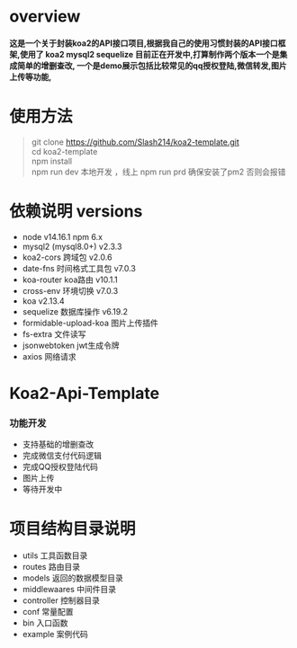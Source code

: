 # overview
#### 这是一个关于封装koa2的API接口项目,根据我自己的使用习惯封装的API接口框架,使用了 koa2  mysql2 sequelize 目前正在开发中,打算制作两个版本一个是集成简单的增删查改, 一个是demo展示包括比较常见的qq授权登陆,微信转发,图片上传等功能,

# 使用方法
> git clone https://github.com/Slash214/koa2-template.git    
> cd koa2-template    
> npm install    
> npm run dev 本地开发 ，线上 npm run prd  确保安装了pm2 否则会报错    

# 依赖说明 versions
-  node v14.16.1 npm 6.x
-  mysql2  (mysql8.0+) v2.3.3
-  koa2-cors  跨域包 v2.0.6
-  date-fns  时间格式工具包 v7.0.3
-  koa-router koa路由 v10.1.1
-  cross-env  环境切换 v7.0.3
-  koa  v2.13.4
-  sequelize 数据库操作 v6.19.2 
-  formidable-upload-koa  图片上传插件
-  fs-extra 文件读写
-  jsonwebtoken jwt生成令牌
-  axios  网络请求


# Koa2-Api-Template
### 功能开发
- 支持基础的增删查改
- 完成微信支付代码逻辑
- 完成QQ授权登陆代码
- 图片上传
- 等待开发中


#  项目结构目录说明

- utils  工具函数目录
- routes 路由目录
- models 返回的数据模型目录
- middlewaares  中间件目录
- controller 控制器目录 
- conf 常量配置
- bin  入口函数
- example 案例代码
